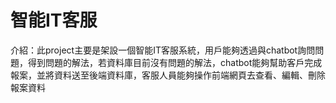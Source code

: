 # 智能IT客服
介紹：此project主要是架設一個智能IT客服系統，用戶能夠透過與chatbot詢問問題，得到問題的解法，若資料庫目前沒有問題的解法，chatbot能夠幫助客戶完成報案，並將資料送至後端資料庫，客服人員能夠操作前端網頁去查看、編輯、刪除報案資料
